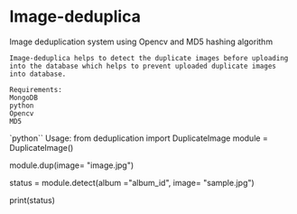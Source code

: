 # Image-deduplica
Image deduplication system using Opencv and MD5 hashing algorithm

```
Image-deduplica helps to detect the duplicate images before uploading into the database which helps to prevent uploaded duplicate images into database.
```
```
Requirements:
MongoDB
python
Opencv
MD5
```
`python``
Usage:
from deduplication import DuplicateImage
module = DuplicateImage()

module.dup(image= "image.jpg")

status = module.detect(album ="album_id", image= "sample.jpg")

print(status)
```
